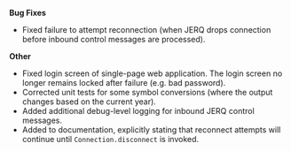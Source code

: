 **Bug Fixes**

* Fixed failure to attempt reconnection (when JERQ drops connection before inbound control messages are processed).

**Other**

* Fixed login screen of single-page web application. The login screen no longer remains locked after failure (e.g. bad password).
* Corrected unit tests for some symbol conversions (where the output changes based on the current year).
* Added additional debug-level logging for inbound JERQ control messages.
* Added to documentation, explicitly stating that reconnect attempts will continue until `Connection.disconnect` is invoked.
